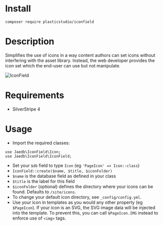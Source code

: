 # Install

`composer require plasticstudio/iconfield`


# Description

Simplifies the use of icons in a way content authors can set icons without interfering with the asset library. Instead, the web developer provides the icon set which the end-user can use but not manipulate.

![IconField](https://raw.githubusercontent.com/jaedb/IconField/master/screenshot.jpg)


# Requirements

* SilverStripe 4


# Usage

* Import the required classes:
```
use Jaedb\IconField\Icon;
use Jaedb\IconField\IconField;
```
* Set your `$db` field to type `Icon` (eg `'PageIcon' => Icon::class`)
* `IconField::create($name, $title, $iconFolder)`
* `$name` is the database field as defined in your class
* `$title` is the label for this field
* `$iconFolder` (optional) defines the directory where your icons can be found. Defaults to `/site/icons`.
* To change your default icon directory, see `_config/config.yml`.
* Use your icon in templates as you would any other property (eg `$PageIcon`). If your icon is an SVG, the SVG image data will be injected into the template. To prevent this, you can call `$PageIcon.IMG` instead to enforce use of `<img>` tags.
